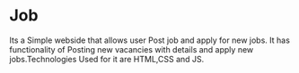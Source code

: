 # Job
Its a Simple webside that allows user Post job and apply for new jobs. It has functionality of Posting new vacancies with details and apply new jobs.Technologies Used for it are HTML,CSS and JS.
